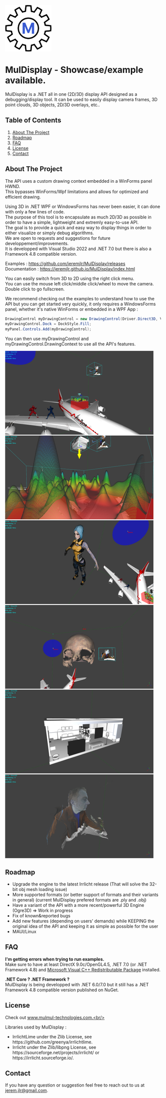 <img width=150 height=150 src="https://github.com/jeremjlr/MulDisplay/blob/main/MulmulTechnologiesIconReworkedTransparent.png"/><br/>

# MulDisplay - Showcase/example available.
MulDisplay is a .NET all in one (2D/3D) display API designed as a debugging/display tool. It can be used to easily display camera frames, 3D point clouds, 3D objects, 2D/3D overlays, etc..

## Table of Contents
<ol>
  <li><a href="#about-the-project">About The Project</a></li>
  <li><a href="#roadmap">Roadmap</a></li>
  <li><a href="#faq">FAQ</a></li>
  <li><a href="#license">License</a></li>
  <li><a href="#contact">Contact</a></li>
</ol>

## About The Project
The API uses a custom drawing context embedded in a WinForms panel HWND.<br/>
This bypasses WinForms/Wpf limitations and allows for optimized and efficient drawing.<br/>

Using 3D in .NET WPF or WindowsForms has never been easier, it can done with only a few lines of code.<br/>
The purpose of this tool is to encapsulate as much 2D/3D as possible in order to have a simple, lightweight and extremly easy-to-use API.<br/>
The goal is to provide a quick and easy way to display things in order to either visualize or simply debug algorithms.<br/>
We are open to requests and suggestions for future developpement/improvements.<br/>
It is developped with Visual Studio 2022 and .NET 7.0 but there is also a Framework 4.8 compatible version.<br/>

Examples :  https://github.com/jeremjlr/MulDisplay/releases<br/>
Documentation : https://jeremjlr.github.io/MulDisplay/index.html<br/>

You can easily switch from 3D to 2D using the right click menu.<br/>
You can use the mouse left click/middle click/wheel to move the camera.<br/>
Double click to go fullscreen.<br/>

We recommend checking out the examples to understand how to use the API but you can get started very quickly, it only requires a WindowsForms panel, whether it's native WinForms or embedded in a WPF App : 

```C#
DrawingControl myDrawingControl = new DrawingControl(Driver.Direct3D, ViewMode._3D, false, false, 5, 1f, 4, false, false);
myDrawingControl.Dock = DockStyle.Fill;
myPanel.Controls.Add(myDrawingControl);
```

You can then use myDrawingControl and myDrawingControl.DrawingContext to use all the API's features.

<p>
            <img width=480 height=270 src="https://github.com/jeremjlr/MulDisplay/blob/main/Screen1.jpg"/><br/>
            <img width=480 height=270 src="https://github.com/jeremjlr/MulDisplay/blob/main/Screen2.jpg"/><br/>
            <img width=480 height=270 src="https://github.com/jeremjlr/MulDisplay/blob/main/Screen3.jpg"/><br/>
            <img width=480 height=270 src="https://github.com/jeremjlr/MulDisplay/blob/main/Screen4.jpg"/><br/>
            <img width=480 height=270 src="https://github.com/jeremjlr/MulDisplay/blob/main/Screen5.jpg"/><br/>
            <img width=480 height=270 src="https://github.com/jeremjlr/MulDisplay/blob/main/Screen6.jpg"/><br/>
</p>

## Roadmap
<ul>
  <li>Upgrade the engine to the latest Irrlicht release (That will solve the 32-bit obj mesh loading issue)</li>
  <li>More supported formats (or better support of formats and their variants in general) (current MulDisplay prefered formats are .ply and .obj)</li>
  <li>Have a variant of the API with a more recent/powerful 3D Engine (Ogre3D) => Work in progress</li>
  <li>Fix of known&reported bugs</li>
  <li>Add new features (depending on users' demands) while KEEPING the original idea of the API and keeping it as simple as possible for the user</li>
  <li>MAUI/Linux</li>
</ul>

## FAQ
<b>I'm getting errors when trying to run examples.</b><br/>
Make sure to have at least DirectX 9.0c/OpenGL4.5, .NET 7.0 (or .NET Framework 4.8) and <a href="https://docs.microsoft.com/en-US/cpp/windows/latest-supported-vc-redist?view=msvc-160">Microsoft Visual C++ Redistributable Package</a> installed.<br/>

<b>.NET Core ? .NET Framework ?</b><br/>
MulDisplay is being developped with .NET 6.0/7.0 but it still has a .NET Framework 4.8 compatible version published on NuGet.

## License
Check out www.mulmul-technologies.com.<br/>

Libraries used by MulDisplay :<br/>
<ul>
  <li>IrrlichtLime under the Zlib License, see https://github.com/greenya/irrlichtlime.</li>
  <li>Irrlicht under the Zlib/libpng License, see https://sourceforge.net/projects/irrlicht/ or https://irrlicht.sourceforge.io/.</li>
</ul>

## Contact
If you have any question or suggestion feel free to reach out to us at jerem.jlr@gmail.com.
